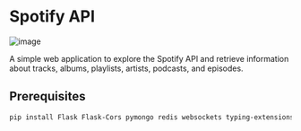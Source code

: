 # Spotify API

![image](https://github.com/user-attachments/assets/ed43321c-54f4-4bce-b929-314d87251843)

A simple web application to explore the Spotify API and retrieve information about tracks, albums, playlists, artists, podcasts, and episodes.

## Prerequisites
```bash
pip install Flask Flask-Cors pymongo redis websockets typing-extensions requests tls-client colorama pillow readerwriterlock validators
```
